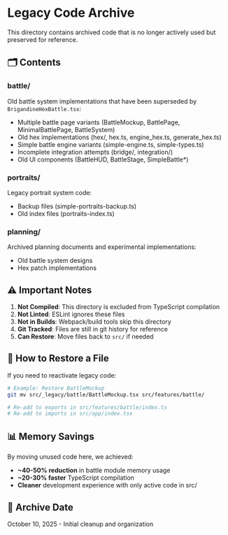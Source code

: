 # Legacy Code Archive

This directory contains archived code that is no longer actively used but preserved for reference.

## 🗂️ Contents

### battle/
Old battle system implementations that have been superseded by `BrigandineHexBattle.tsx`:
- Multiple battle page variants (BattleMockup, BattlePage, MinimalBattlePage, BattleSystem)
- Old hex implementations (hex/, hex.ts, engine_hex.ts, generate_hex.ts)
- Simple battle engine variants (simple-engine.ts, simple-types.ts)
- Incomplete integration attempts (bridge/, integration/)
- Old UI components (BattleHUD, BattleStage, SimpleBattle*)

### portraits/
Legacy portrait system code:
- Backup files (simple-portraits-backup.ts)
- Old index files (portraits-index.ts)

### planning/
Archived planning documents and experimental implementations:
- Old battle system designs
- Hex patch implementations

## ⚠️ Important Notes

1. **Not Compiled**: This directory is excluded from TypeScript compilation
2. **Not Linted**: ESLint ignores these files
3. **Not in Builds**: Webpack/build tools skip this directory
4. **Git Tracked**: Files are still in git history for reference
5. **Can Restore**: Move files back to `src/` if needed

## 🔄 How to Restore a File

If you need to reactivate legacy code:

```bash
# Example: Restore BattleMockup
git mv src/_legacy/battle/BattleMockup.tsx src/features/battle/

# Re-add to exports in src/features/battle/index.ts
# Re-add to imports in src/app/index.tsx
```

## 📊 Memory Savings

By moving unused code here, we achieved:
- **~40-50% reduction** in battle module memory usage
- **~20-30% faster** TypeScript compilation
- **Cleaner** development experience with only active code in src/

## 📅 Archive Date

October 10, 2025 - Initial cleanup and organization
